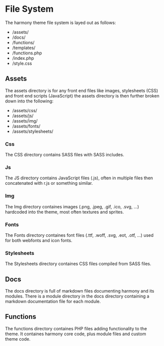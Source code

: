 # File System

The harmony theme file system is layed out as follows:

* /assets/
* /docs/
* /functions/
* /templates/
* /functions.php
* /index.php
* /style.css

## Assets

The assets directory is for any front end files like images, stylesheets (CSS) and front end scripts (JavaScript) the assets directory is then further broken down into the following:

* /assets/css/
* /assets/js/
* /assets/img/
* /assets/fonts/
* /assets/stylesheets/

### Css
The CSS directory contains SASS files with SASS includes.

### Js
The JS directory contains JavaScript files (.js), often in multiple files then concatenated with r.js or something similar. 

### Img
The Img directory containes images (.png, .jpeg, .gif, .ico, .svg, ...) hardcoded into the theme, most often textures and sprites.

### Fonts
The Fonts directory containes font files (.ttf, .woff, .svg, .eot, .otf, ...) used for both webfonts and icon fonts.

### Stylesheets
The Stylesheets directory containes CSS files compiled from SASS files. 

## Docs

The docs directory is full of markdown files documenting harmony and its modules. There is a module directory in the docs directory containing a markdown documentation file for each module.

## Functions

The functions directory containes PHP files adding functionality to the theme. It containes harmony core code, plus module files and custom theme code.











